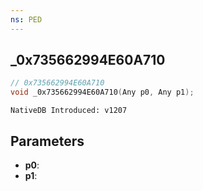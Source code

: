 ```yaml
---
ns: PED
---
```

## _0x735662994E60A710

```c
// 0x735662994E60A710
void _0x735662994E60A710(Any p0, Any p1);
```

```
NativeDB Introduced: v1207
```

## Parameters
* **p0**:
* **p1**:
